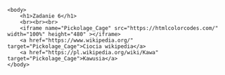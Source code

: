 <!DOCTYPE html>
<html>
    <head>
        <meta charset="UTF-8">
        <meta name="description" content="Strona na Tworzenie stron i aplikacji internetowych">
        <meta name="keywords" content="HTML, CSS">
    </head>

    <body>
        <h1>Zadanie 6</h1>
        <br><br><br>
        <iframe name="Pickolage_Cage" src="https://htmlcolorcodes.com/" width="100%" height="480" ></iframe>
        <a href="https://www.wikipedia.org/" target="Pickolage_Cage">Ciocia wikipedia</a>
        <a href="https://pl.wikipedia.org/wiki/Kawa" target="Pickolage_Cage">Kawusia</a>
    </body>
